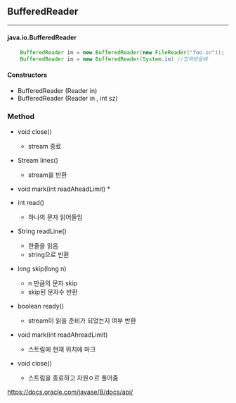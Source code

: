 ## BufferedReader

<hr>

#### java.io.BufferedReader

```java
    BufferedReader in = new BufferedReader(new FileReader("foo.in"));
    BufferedReader in = new BufferedReader(System.in) //입력받을때
```

#### Constructors
* BufferedReader (Reader in)
* BufferedReader (Reader in , int sz)

### Method
* void close()
  * stream 종료
* Stream<String> lines()
  * stream을 반환
* void mark(int readAheadLimit)
  * 

* int read()
  * 하나의 문자 읽어들임
* String readLine()
  * 한줄을 읽음
  * string으로 반환
* long skip(long n)
  * n 만큼의 문자 skip
  * skip된 문자수 반환
* boolean ready()
  * stream이 읽을 준비가 되었는지 여부 반환
* void mark(int readAhreadLimit)
  * 스트림에 현재 위치에 마크
* void close() 
  * 스트림을 종료하고 자원ㅇ르 풀어줌

https://docs.oracle.com/javase/8/docs/api/
